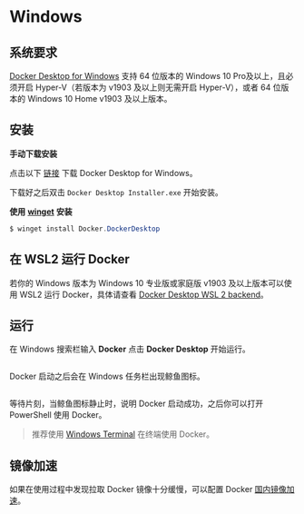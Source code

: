 # Windows

## 系统要求

[Docker Desktop for Windows](https://docs.docker.com/docker-for-windows/install/) 支持 64 位版本的 Windows 10 Pro及以上，且必须开启 Hyper-V（若版本为 v1903 及以上则无需开启 Hyper-V），或者 64 位版本的 Windows 10 Home v1903 及以上版本。

## 安装

**手动下载安装**

点击以下 [链接](https://desktop.docker.com/win/main/amd64/Docker%20Desktop%20Installer.exe) 下载 Docker Desktop for Windows。

下载好之后双击 `Docker Desktop Installer.exe` 开始安装。

**使用** [**winget**](https://docs.microsoft.com/zh-cn/windows/package-manager/) **安装**

```powershell
$ winget install Docker.DockerDesktop
```

## 在 WSL2 运行 Docker

若你的 Windows 版本为 Windows 10 专业版或家庭版 v1903 及以上版本可以使用 WSL2 运行 Docker，具体请查看 [Docker Desktop WSL 2 backend](https://docs.docker.com/docker-for-windows/wsl/)。

## 运行

在 Windows 搜索栏输入 **Docker** 点击 **Docker Desktop** 开始运行。

<figure><img src="../.gitbook/assets/spaces%2F-M5xTVjmK7ax94c8ZQcm%2Fuploads%2Fgit-blob-42361f6110ea592aea41042732fc5281194e9b6d%2Finstall-win-docker-app-search.png" alt=""><figcaption></figcaption></figure>

Docker 启动之后会在 Windows 任务栏出现鲸鱼图标。

<figure><img src="../.gitbook/assets/spaces%2F-M5xTVjmK7ax94c8ZQcm%2Fuploads%2Fgit-blob-d4c6cc532b96f10468ce5427d605c34af64d0c5f%2Finstall-win-taskbar-circle.png" alt=""><figcaption></figcaption></figure>

等待片刻，当鲸鱼图标静止时，说明 Docker 启动成功，之后你可以打开 PowerShell 使用 Docker。

> 推荐使用 [Windows Terminal](https://docs.microsoft.com/zh-cn/windows/terminal/get-started) 在终端使用 Docker。

## 镜像加速

如果在使用过程中发现拉取 Docker 镜像十分缓慢，可以配置 Docker [国内镜像加速](broken-reference)。
